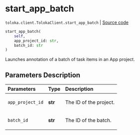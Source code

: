 # start_app_batch
`toloka.client.TolokaClient.start_app_batch` | [Source code](https://github.com/Toloka/toloka-kit/blob/v1.0.2/src/client/__init__.py#L3829)

```python
start_app_batch(
    self,
    app_project_id: str,
    batch_id: str
)
```

Launches annotation of a batch of task items in an App project.

## Parameters Description

| Parameters | Type | Description |
| :----------| :----| :-----------|
`app_project_id`|**str**|<p>The ID of the project.</p>
`batch_id`|**str**|<p>The ID of the batch.</p>
